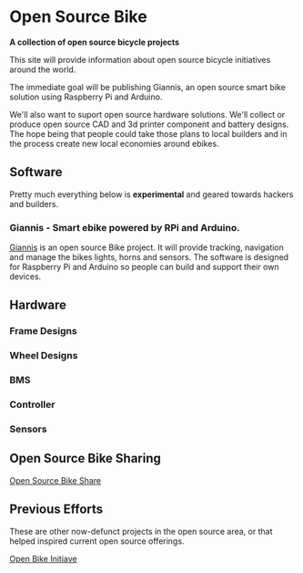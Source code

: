 # Open Source Bike

__A collection of open source bicycle projects__

This site will provide information about open source bicycle initiatives around the world.

The immediate goal will be publishing Giannis, an open source smart bike solution using Raspberry Pi and Arduino.

We'll also want to suport open source hardware solutions. We'll collect or produce open source CAD and 3d printer component and battery designs. The hope being that people could take those plans to local builders and in the process create new local economies around ebikes.

## Software 

Pretty much everything below is **experimental** and geared towards hackers and builders.

### Giannis - Smart ebike powered by RPi and Arduino.

[Giannis](https://github.com/bwinkers/opensourcebike/wiki/Giannis---The-ultimate-in-ebike-defense-and-control) is an open source Bike project. It will provide tracking, navigation and manage the bikes lights, horns and sensors. The software is designed for Raspberry Pi and Arduino so people can build and support their own devices.

## Hardware

### Frame Designs

### Wheel Designs

### BMS

### Controller

### Sensors

## Open Source Bike Sharing

[Open Source Bike Share](https://opensourcebikeshare.com/)

## Previous Efforts

These are other now-defunct projects in the open source area, or that helped inspired current open source offerings.

[Open Bike Initiave](http://openbikeinitiative.org/)








